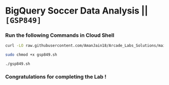 # BigQuery Soccer Data Analysis || `[GSP849]`

### Run the following Commands in Cloud Shell

```bash
curl -LO raw.githubusercontent.com/AmanJain18/Arcade_Labs_Solutions/main/BigQuery%20Soccer%20Data%20Analysis/gsp849.sh

sudo chmod +x gsp849.sh

./gsp849.sh
```

### Congratulations for completing the Lab !